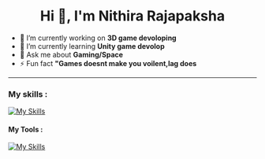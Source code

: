 <h1 align="center">Hi 👋, I'm Nithira Rajapaksha</h1>

- 🔭 I’m currently working on **3D game devoloping**
- 🌱 I’m currently learning **Unity game devolop**
- 💬 Ask me about **Gaming/Space**
- ⚡ Fun fact **"Games doesnt make you voilent,lag does**



<hr>



<h3 align="left">My skills :</h3>

[![My Skills](https://skillicons.dev/icons?i=html,css,cs)](https://skillicons.dev)


<h4 align="left">My Tools :</h4>


[![My Skills](https://skillicons.dev/icons?i=ai,unity,visualstudio,ps)](https://skillicons.dev)



